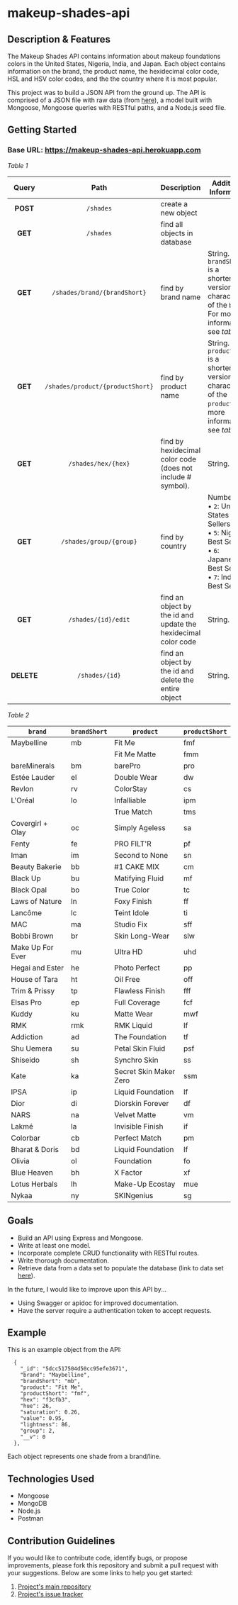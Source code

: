 # makeup-shades-api

## Description & Features
The Makeup Shades API contains information about makeup foundations colors in the United States, Nigeria, India, and Japan. Each object contains information on the brand, the product name, the hexidecimal color code, HSL and HSV color codes, and the the country where it is most popular.

This project was to build a JSON API from the ground up. The API is comprised of a JSON file with raw data (from [here](https://github.com/the-pudding/data/tree/master/makeup-shades)), a model built with Mongoose, Mongoose queries with RESTful paths, and a Node.js seed file.

## Getting Started
### Base URL: https://makeup-shades-api.herokuapp.com
*Table 1*

| Query | Path | Description | Additional Information |
|:--------:|:-------:| ------------| ----|
| **POST** | `/shades` | create a new object |  |
| **GET** | `/shades` | find all objects in database |  |
| **GET** | `/shades/brand/{brandShort}` | find by brand name | String. `brandShort` is a shortened version (2-3 characters) of the `brand`. For more information, see *table 2*. |
| **GET** | `/shades/product/{productShort}` | find by product name | String. `productShort` is a shortened version (2-3 characters) of the `product`. For more information, see *table 2*. |
| **GET** | `/shades/hex/{hex}` | find by hexidecimal color code (does not include # symbol). | String. |
| **GET** | `/shades/group/{group}` | find by country | Number. <br/>&bull; `2`: United States Best Sellers. <br/>&bull; `5`: Nigerian Best Sellers. <br/>&bull; `6`: Japanese Best Sellers. <br/>&bull; `7`: Indian Best Sellers. |
| **GET** | `/shades/{id}/edit` | find an object by the id and update the hexidecimal color code | String. |
| **DELETE** | `/shades/{id}` | find an object by the id and delete the entire object | String. |

*Table 2*

| `brand` | `brandShort` | `product` | `productShort` |
|----|----------|-------| --------|
| Maybelline | mb | Fit Me | fmf |
|  |  | Fit Me Matte | fmm |
| bareMinerals | bm | barePro | pro |
| Estée Lauder | el | Double Wear | dw |
| Revlon | rv | ColorStay | cs |
| L'Oréal | lo | Infalliable | ipm |
|  |  | True Match | tms |
| Covergirl + Olay | oc | Simply Ageless | sa |
| Fenty | fe | PRO FILT'R | pf |
| Iman | im | Second to None | sn |
| Beauty Bakerie | bb | #1 CAKE MIX | cm |
| Black Up | bu | Matifying Fluid | mf |
| Black Opal | bo | True Color | tc |
| Laws of Nature | ln | Foxy Finish | ff |
| Lancôme | lc | Teint Idole | ti |
| MAC | ma | Studio Fix | sff |
| Bobbi Brown | br | Skin Long-Wear | slw |
| Make Up For Ever | mu | Ultra HD | uhd |
| Hegai and Ester | he | Photo Perfect | pp |
| House of Tara | ht | Oil Free | off |
| Trim & Prissy | tp | Flawless Finish | fff |
| Elsas Pro | ep | Full Coverage | fcf |
| Kuddy | ku | Matte Wear | mwf |
| RMK | rmk | RMK Liquid | lf |
| Addiction | ad | The Foundation | tf |
| Shu Uemera | su | Petal Skin Fluid | psf |
| Shiseido | sh | Synchro Skin | ss |
| Kate | ka | Secret Skin Maker Zero | ssm |
| IPSA | ip | Liquid Foundation | lf |
| Dior | di | Diorskin Forever | df |
| NARS | na | Velvet Matte | vm |
| Lakmé | la | Invisible Finish | if |
| Colorbar | cb | Perfect Match | pm |
| Bharat & Doris | bd | Liquid Foundation | lf |
| Olivia | ol | Foundation | fo |
| Blue Heaven | bh | X Factor | xf |
| Lotus Herbals | lh | Make-Up Ecostay | mue |
| Nykaa | ny | SKINgenius | sg |

## Goals
* Build an API using Express and Mongoose.
* Write at least one model.
* Incorporate complete CRUD functionality with RESTful routes.
* Write thorough documentation.
* Retrieve data from a data set to populate the database (link to data set [here](https://github.com/the-pudding/data/tree/master/makeup-shades)).

In the future, I would like to improve upon this API by...
* Using Swagger or apidoc for improved documentation.
* Have the server require a authentication token to accept requests.

## Example
This is an example object from the API:
```
  {
    "_id": "5dcc517504d50cc95efe3671",
    "brand": "Maybelline",
    "brandShort": "mb",
    "product": "Fit Me",
    "productShort": "fmf",
    "hex": "f3cfb3",
    "hue": 26,
    "saturation": 0.26,
    "value": 0.95,
    "lightness": 86,
    "group": 2,
    "__v": 0
  },
```
Each object represents one shade from a brand/line.

## Technologies Used
* Mongoose
* MongoDB
* Node.js
* Postman

## Contribution Guidelines
If you would like to contribute code, identify bugs, or propose improvements, please fork this repository and submit a pull request with your suggestions. Below are some links to help you get started:
1. [Project's main repository](https://github.com/shelbyvjacobs/makeup-shades-api)
2. [Project's issue tracker](https://github.com/shelbyvjacobs/makeup-shades-api/issues)
